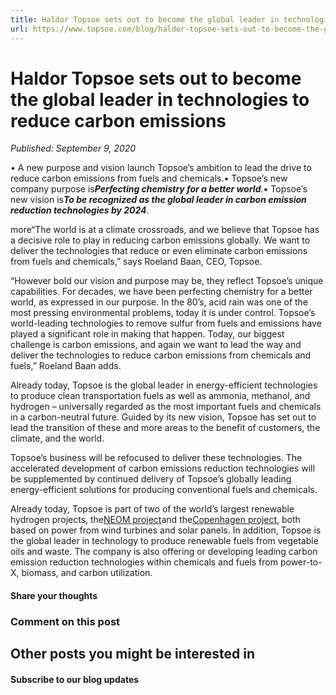 ```yaml
---
title: Haldor Topsoe sets out to become the global leader in technologies to reduce carbon emissions
url: https://www.topsoe.com/blog/haldor-topsoe-sets-out-to-become-the-global-leader-in-technologies-to-reduce-carbon-emissions#main-content
---
```


# Haldor Topsoe sets out to become the global leader in technologies to reduce carbon emissions

*Published: September 9, 2020*

• A new purpose and vision launch Topsoe’s ambition to lead the drive to reduce carbon emissions from fuels and chemicals.• Topsoe’s new company purpose is***Perfecting chemistry for a better world***.• Topsoe’s new vision is***To be recognized as the global leader in carbon emission reduction technologies by 2024***.

more“The world is at a climate crossroads, and we believe that Topsoe has a decisive role to play in reducing carbon emissions globally. We want to deliver the technologies that reduce or even eliminate carbon emissions from fuels and chemicals,” says Roeland Baan, CEO, Topsoe.

“However bold our vision and purpose may be, they reflect Topsoe’s unique capabilities. For decades, we have been perfecting chemistry for a better world, as expressed in our purpose. In the 80’s, acid rain was one of the most pressing environmental problems, today it is under control. Topsoe’s world-leading technologies to remove sulfur from fuels and emissions have played a significant role in making that happen. Today, our biggest challenge is carbon emissions, and again we want to lead the way and deliver the technologies to reduce carbon emissions from chemicals and fuels,” Roeland Baan adds.

Already today, Topsoe is the global leader in energy-efficient technologies to produce clean transportation fuels as well as ammonia, methanol, and hydrogen – universally regarded as the most important fuels and chemicals in a carbon-neutral future. Guided by its new vision, Topsoe has set out to lead the transition of these and more areas to the benefit of customers, the climate, and the world.

Topsoe’s business will be refocused to deliver these technologies. The accelerated development of carbon emissions reduction technologies will be supplemented by continued delivery of Topsoe’s globally leading energy-efficient solutions for producing conventional fuels and chemicals.

Already today, Topsoe is part of two of the world’s largest renewable hydrogen projects, the[NEOM project](/worlds-largest-green-hydrogen-project-will-use-haldor-topsoe-ammonia-technology)and the[Copenhagen project](/haldor-topsoe-joins-ambitious-sustainable-fuel-project-in-denmark), both based on power from wind turbines and solar panels. In addition, Topsoe is the global leader in technology to produce renewable fuels from vegetable oils and waste. The company is also offering or developing leading carbon emission reduction technologies within chemicals and fuels from power-to-X, biomass, and carbon utilization.

#### Share your thoughts

### Comment on this post

## Other posts you might be interested in

#### Subscribe to our blog updates